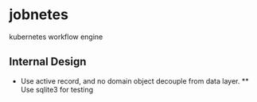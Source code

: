# jobnetes
kubernetes workflow engine

## Internal Design
* Use active record, and no domain object decouple from data layer.
** Use sqlite3 for testing

